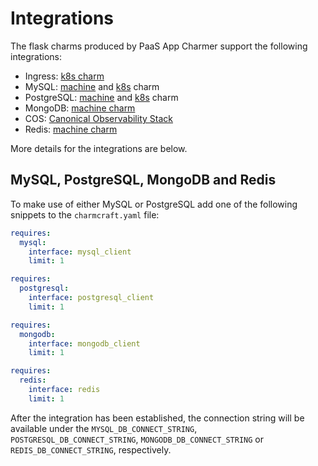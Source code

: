 # Integrations

The flask charms produced by PaaS App Charmer support the following
integrations:

* Ingress: [k8s charm](https://charmhub.io/traefik-k8s)
* MySQL: [machine](https://charmhub.io/mysql) and
  [k8s](https://charmhub.io/mysql-k8s) charm
* PostgreSQL: [machine](https://charmhub.io/postgresql) and
  [k8s](https://charmhub.io/postgresql-k8s) charm
* MongoDB: [machine charm](https://charmhub.io/mongodb)
* COS: [Canonical Observability Stack](https://charmhub.io/cos-lite)
* Redis: [machine charm](https://charmhub.io/redis-k8s)

More details for the integrations are below.

## MySQL, PostgreSQL, MongoDB and Redis

To make use of either MySQL or PostgreSQL add one of the following snippets to
the `charmcraft.yaml` file:

```yaml
requires:
  mysql:
    interface: mysql_client
    limit: 1
```

```yaml
requires:
  postgresql:
    interface: postgresql_client
    limit: 1
```

```yaml
requires:
  mongodb:
    interface: mongodb_client
    limit: 1
```

```yaml
requires:
  redis:
    interface: redis
    limit: 1
```

After the integration has been established, the connection string will be
available under the `MYSQL_DB_CONNECT_STRING`, `POSTGRESQL_DB_CONNECT_STRING`,
`MONGODB_DB_CONNECT_STRING` or `REDIS_DB_CONNECT_STRING`, respectively.

